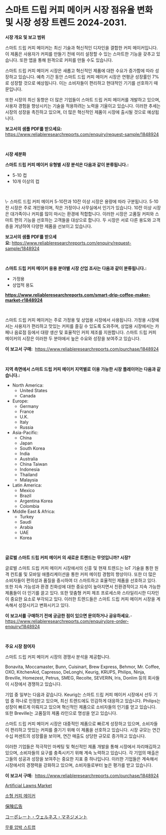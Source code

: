 <p><h1>스마트 드립 커피 메이커 시장 점유율 변화 및 시장 성장 트렌드 2024-2031.</h1></p><p><strong>시장 개요 및 보고 범위</strong></p>
<p><p>스마트 드립 커피 메이커는 최신 기술과 혁신적인 디자인을 결합한 커피 메이커입니다. 이 제품은 사용자가 커피를 만들기 전에 미리 설정할 수 있는 스마트한 기능을 갖추고 있습니다. 또한 앱을 통해 원격으로 커피를 만들 수도 있습니다.</p><p>스마트 드립 커피 메이커 시장은 새롭고 혁신적인 제품에 대한 수요가 증가함에 따라 성장하고 있습니다. 예측 기간 동안 스마트 드립 커피 메이커 시장은 연평균 성장률인 7%로 성장할 것으로 예상됩니다. 이는 소비자들이 편리하고 현대적인 기기를 선호하기 때문입니다.</p><p>또한 시장의 최신 동향은 더 많은 기업들이 스마트 드립 커피 메이커를 개발하고 있으며, 사용자 경험을 향상시키는 기술을 적용하려는 노력을 기울이고 있습니다. 이러한 추세는 시장의 성장을 촉진하고 있으며, 더 많은 혁신적인 제품이 시장에 출시될 것으로 예상됩니다.</p></p>
<p><strong>보고서의 샘플 PDF를 받으세요:</strong> <a href="https://www.reliableresearchreports.com/enquiry/request-sample/1848924">https://www.reliableresearchreports.com/enquiry/request-sample/1848924</a></p>
<p>&nbsp;</p>
<p><strong>시장 세분화</strong></p>
<p><strong>스마트 드립 커피 메이커 유형별 시장 분석은 다음과 같이 분류됩니다.:</strong></p>
<p><ul><li>5-10 컵</li><li>10개 이상의 컵</li></ul></p>
<p>&nbsp;</p>
<p><p>\- 스마트 드립 커피 메이커 5-10잔과 10잔 이상 시장은 용량에 따라 구분됩니다. 5-10잔 시장은 주로 개인용이며, 작은 가정이나 사무실에서 인기가 있습니다. 10잔 이상 시장은 대가족이나 커피를 많이 마시는 환경에 적합합니다. 이러한 시장은 고품질 커피와 스마트 편의 기능을 선호하는 고객들을 대상으로 합니다. 두 시장은 서로 다른 용도와 고객층을 겨냥하여 다양한 제품을 선보이고 있습니다.</p></p>
<p><strong>보고서의 샘플 PDF를 받으세요:</strong>&nbsp;<a href="https://www.reliableresearchreports.com/enquiry/request-sample/1848924">https://www.reliableresearchreports.com/enquiry/request-sample/1848924</a></p>
<p>&nbsp;</p>
<p><strong> 스마트 드립 커피 메이커 응용 분야별 시장 산업 조사는 다음과 같이 분류됩니다.:</strong></p>
<p><ul><li>가정용</li><li>상업적 용도</li></ul></p>
<p><strong><a href="https://www.reliableresearchreports.com/smart-drip-coffee-maker-market-r1848924">https://www.reliableresearchreports.com/smart-drip-coffee-maker-market-r1848924</a></strong></p>
<p>&nbsp;</p>
<p><p>스마트 드립 커피 메이커는 주로 가정용 및 상업용 시장에서 사용됩니다. 가정용 시장에서는 사용자가 편리하고 맛있는 커피를 즐길 수 있도록 도와주며, 상업용 시장에서는 카페나 음료점 등에서 대량 생산 및 효율적인 커피 제조를 지원합니다. 스마트 드립 커피 메이커의 시장은 이러한 두 분야에서 높은 수요와 성장을 보여주고 있습니다.</p></p>
<p><strong>이 보고서 구매:</strong>&nbsp; <a href="https://www.reliableresearchreports.com/purchase/1848924">https://www.reliableresearchreports.com/purchase/1848924</a></p>
<p>&nbsp;</p>
<p><strong>지역 측면에서 스마트 드립 커피 메이커 지역별로 이용 가능한 시장 플레이어는 다음과 같습니다.:</strong></p>
<p><ul>
    <li>
        North America:
        <ul>
            <li>United States</li>
            <li>Canada</li>
        </ul>
    </li>
    <li>
        Europe:
        <ul>
            <li>Germany</li>
            <li>France</li>
            <li>U.K.</li>
            <li>Italy</li>
            <li>Russia</li>
        </ul>
    </li>
    <li>
        Asia-Pacific:
        <ul>
            <li>China</li>
            <li>Japan</li>
            <li>South Korea</li>
            <li>India</li>
            <li>Australia</li>
            <li>China Taiwan</li>
            <li>Indonesia</li>
            <li>Thailand</li>
            <li>Malaysia</li>
        </ul>
    </li>
    <li>
        Latin America:
        <ul>
            <li>Mexico</li>
            <li>Brazil</li>
            <li>Argentina Korea</li>
            <li>Colombia</li>
        </ul>
    </li>
    <li>
        Middle East & Africa:
        <ul>
            <li>Turkey</li>
            <li>Saudi</li>
            <li>Arabia</li>
            <li>UAE</li>
            <li>Korea</li>
        </ul>
    </li>
    </ul></p>
<p>&nbsp;</p>
<p><strong>글로벌 스마트 드립 커피 메이커 의 새로운 트렌드는 무엇입니까? 시장?</strong></p>
<p><p>글로벌 스마트 드립 커피 메이커 시장에서의 신흥 및 현재 트렌드는 IoT 기술을 통한 원격 컨트롤 및 모바일 애플리케이션을 통한 커피 메이킹 경험의 향상이다. 또한 더 많은 소비자들이 편의성과 품질을 중시하여 더 스마트하고 효율적인 제품을 선호하고 있다. 또한 지속 가능성과 환경 친화성에 대한 중요성이 높아지면서 친환경적이고 지속 가능한 제품들이 더 인기를 끌고 있다. 또한 맞춤형 커피 제조 프로세스와 스타일리시한 디자인이 중요한 요소로 부각되고 있다. 이러한 트렌드들은 스마트 드립 커피 메이커 시장을 계속해서 성장시키고 변화시키고 있다.</p></p>
<p><strong>이 보고서를 구매하기 전에 궁금한 점이 있으면 문의하거나 공유하세요.</strong>- <a href="https://www.reliableresearchreports.com/enquiry/pre-order-enquiry/1848924">https://www.reliableresearchreports.com/enquiry/pre-order-enquiry/1848924</a></p>
<p>&nbsp;</p>
<p><strong>주요 시장 참여자</strong></p>
<p><p>스마트 드립 커피 메이커 시장의 경쟁사 분석을 제공합니다. </p><p>Bonavita, Moccamaster, Bunn, Cuisinart, Brew Express, Behmor, Mr. Coffee, OXO, KitchenAid, Capresso, DeLonghi, Keurig, KRUPS, Philips, Ninja, Breville, Homezest, Petrus, SMEG, Recolte, SEVERIN, Iris, Donlim 등의 회사들이 시장에서 경쟁하고 있습니다. </p><p>기업 중 일부는 다음과 같습니다. Keurig는 스마트 드립 커피 메이커 시장에서 선두 기업 중 하나로 인정받고 있으며, 최신 트렌드에도 민감하게 대응하고 있습니다. Philips는 성장이 빠르게 이뤄지고 있으며 혁신적인 제품으로 소비자들의 인기를 얻고 있습니다. 또한 Breville는 고품질의 제품 라인으로 명성을 얻고 있습니다. </p><p>스마트 드립 커피 메이커 시장은 대중적인 제품으로 빠르게 성장하고 있으며, 소비자들이 편리하고 맛있는 커피를 즐기기 위해 이 제품을 선호하고 있습니다. 시장 규모는 연간 수십 퍼센트의 성장률을 보이며, 연간 매출도 상당한 규모로 증가하고 있습니다.</p><p>이러한 기업들은 적극적인 마케팅 및 혁신적인 제품 개발을 통해 시장에서 자리매김하고 있으며, 소비자들의 요구를 충족시키기 위해 계속 노력하고 있습니다. 각 기업의 매출은 그들의 성공과 성장을 보여주는 중요한 지표 중 하나입니다. 이러한 기업들은 계속해서 시장에서의 경쟁력을 강화하고 있으며, 소비자들로부터 높은 평가를 받고 있습니다.</p></p>
<p><strong>이 보고서 구매:</strong>&nbsp;&nbsp;<a href="https://www.reliableresearchreports.com/purchase/1848924">https://www.reliableresearchreports.com/purchase/1848924</a></p>
<p><p><a href="https://issuu.com/reportprime-2/docs/artificial-lawns-market-size-2030.pptx">Artificial Lawns Market</a></p><p><a href="https://github.com/KellyLyncyh543964/Market-Research-Report-List-1/blob/main/938326866982.md">소형 커피 메이커</a></p><p><a href="https://github.com/zjkmgcs938405/Market-Research-Report-List-2/blob/main/130481469268.md">保険広告</a></p><p><a href="https://github.com/roulaayoub-saad/Market-Research-Report-List-1/blob/main/863551569269.md">コーポレート・ウェルネス・マネジメント</a></p><p><a href="https://github.com/rcabello548/Market-Research-Report-List-1/blob/main/908618366983.md">무릎 압박 스트랩</a></p></p>